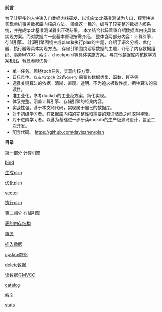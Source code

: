 
**前言**

为了让更多的人快速入门数据内核研发，以实施tpch基准测试为入口，探索快速实现单机事务数据库内核的方法。
围绕这一目的，编写了较完整的数据内核系统，并完成tpch基准测试得出正确结果。
本文结合代码着重介绍数据库内核具体实现方案。而对数据库一般基本原理按需介绍。
整体含两部分内容：计算引擎，存储引擎。
计算引擎围绕生成plan和执行plan的主题，介绍了语义分析、优化器、执行器等具体实现方法。
存储引擎围绕读写数据的主题，介绍了内存数据组织、事务MVCC、索引、checkpoint等具体实施方案。
与其他数据库内核教学方案相比，有显著的优势：
- 单一任务。围绕tpch任务，实现内核方案。
- 目标具体。仅支持tpch 22条query 需要的数据类型、函数、算子等
- 选择关键算法的依据：清晰、直观、透明。不为追求极致性能，牺牲算法的易读性。
- 准工业化。参考duckdb的工业级方案，简化实现。
- 体系完整。涵盖计算引擎、存储引擎的经典内容。
- 实战性强。基于本文和代码，实现属于自己的数据库。
- 对于初级学习者。在数据库内核的完整性和需要的知识储备之间取得平衡。
- 对于进阶学习者。以此为基础进一步研读duckdb的生产级源码设计，甚至二次开发。
- 配套代码。 https://github.com/daviszhen/plan


**目录**

第一部分 计算引擎

[bind](bind.md) 

[生成plan](生成plan.md)

[优化plan](优化plan.md)

[vector](vector.md)

[执行plan](执行plan.md)

第二部分 存储引擎

[表的内存结构](./存储/表的内存结构.md)

[事务](./存储/事务.md)

[插入数据](./存储/插入数据.md)

[update数据](./存储/update数据.md) 

[delete数据](./存储/delete数据.md)

[读数据与MVCC](./存储/读数据与MVCC.md)

[catalog](./存储/catalog.md)

[索引](./存储/索引.md)

[stats](./存储/stats.md)
